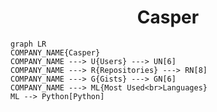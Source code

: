<h1 align="center">Casper</h1>

```mermaid
graph LR
COMPANY_NAME{Casper}
COMPANY_NAME ---> U{Users} ---> UN[6]
COMPANY_NAME ---> R{Repositories} ---> RN[8]
COMPANY_NAME ---> G{Gists} ---> GN[6]
COMPANY_NAME ---> ML{Most Used<br>Languages}
ML --> Python[Python]
```
